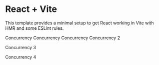 # React + Vite

This template provides a minimal setup to get React working in Vite with HMR and some ESLint rules.

Concurrency
Concurrency
Concurrency
Concurrency 2

Concurrency 3

Concurrency 4

